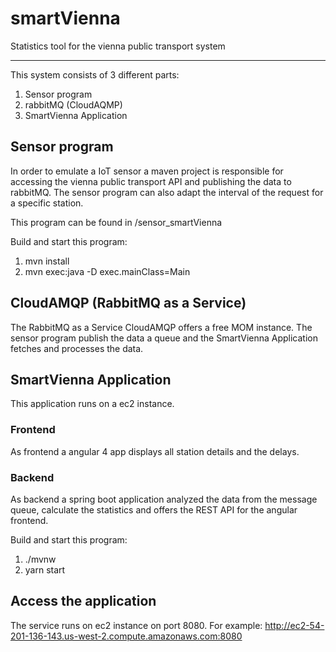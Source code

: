 # smartVienna
Statistics tool for the vienna public transport system

---------------------------------------------------------
This system consists of 3 different parts:

1. Sensor program
2. rabbitMQ (CloudAQMP)
3. SmartVienna Application

## Sensor program

In order to emulate a IoT sensor a maven project is responsible for accessing the vienna public transport API and publishing the data to rabbitMQ. The sensor program can also adapt the interval of the request for a specific station.

This program can be found in /sensor_smartVienna

Build and start this program:

1. mvn install
2. mvn exec:java -D exec.mainClass=Main

## CloudAMQP (RabbitMQ as a Service)

The RabbitMQ as a Service CloudAMQP offers a free MOM instance. The sensor program publish the data a queue and the SmartVienna Application fetches and processes the data.

## SmartVienna Application

This application runs on a ec2 instance.

### Frontend

As frontend a angular 4 app displays all station details and the delays.

### Backend

As backend a spring boot application analyzed the data from the message queue, calculate the statistics and offers the REST API for the angular frontend.

Build and start this program:

1. ./mvnw
2. yarn start

## Access the application

The service runs on ec2 instance on port 8080.
For example:
http://ec2-54-201-136-143.us-west-2.compute.amazonaws.com:8080
